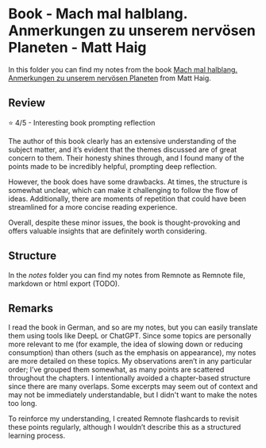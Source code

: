 # Book - Mach mal halblang. Anmerkungen zu unserem nervösen Planeten - Matt Haig

In this folder you can find my notes from the book [Mach mal halblang. Anmerkungen zu unserem nervösen Planeten](https://www.amazon.de/halblang-Anmerkungen-unserem-nerv%C3%B6sen-Planeten/dp/3423262281) from Matt Haig.

## Review

⭐ 4/5 - Interesting book prompting reflection

The author of this book clearly has an extensive understanding of the subject matter, and it’s evident that the themes discussed are of great concern to them. Their honesty shines through, and I found many of the points made to be incredibly helpful, prompting deep reflection.

However, the book does have some drawbacks. At times, the structure is somewhat unclear, which can make it challenging to follow the flow of ideas. Additionally, there are moments of repetition that could have been streamlined for a more concise reading experience.

Overall, despite these minor issues, the book is thought-provoking and offers valuable insights that are definitely worth considering.

## Structure

In the *notes* folder you can find my notes from Remnote as Remnote file, markdown or html export (TODO).

## Remarks

I read the book in German, and so are my notes, but you can easily translate them using tools like DeepL or ChatGPT. Since some topics are personally more relevant to me (for example, the idea of slowing down or reducing consumption) than others (such as the emphasis on appearance), my notes are more detailed on these topics. My observations aren’t in any particular order; I’ve grouped them somewhat, as many points are scattered throughout the chapters. I intentionally avoided a chapter-based structure since there are many overlaps. Some excerpts may seem out of context and may not be immediately understandable, but I didn't want to make the notes too long.

To reinforce my understanding, I created Remnote flashcards to revisit these points regularly, although I wouldn’t describe this as a structured learning process.
